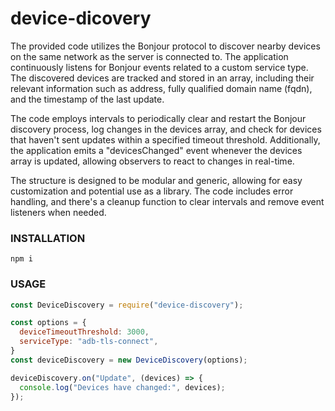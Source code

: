 # device-dicovery

The provided code utilizes the Bonjour protocol to discover nearby devices on the same network as the server is connected to. The application continuously listens for Bonjour events related to a custom service type. The discovered devices are tracked and stored in an array, including their relevant information such as address, fully qualified domain name (fqdn), and the timestamp of the last update.

The code employs intervals to periodically clear and restart the Bonjour discovery process, log changes in the devices array, and check for devices that haven't sent updates within a specified timeout threshold. Additionally, the application emits a "devicesChanged" event whenever the devices array is updated, allowing observers to react to changes in real-time.

The structure is designed to be modular and generic, allowing for easy customization and potential use as a library. The code includes error handling, and there's a cleanup function to clear intervals and remove event listeners when needed.


### INSTALLATION
```shell
npm i
```

### USAGE
```javascript
const DeviceDiscovery = require("device-discovery");

const options = {
  deviceTimeoutThreshold: 3000,
  serviceType: "adb-tls-connect",
}
const deviceDiscovery = new DeviceDiscovery(options);

deviceDiscovery.on("Update", (devices) => {
  console.log("Devices have changed:", devices);
});
```

